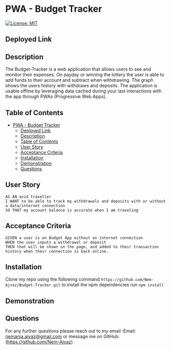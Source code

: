 # PWA - Budget Tracker

[![License: MIT](https://img.shields.io/badge/License-MIT-yellow.svg)](https://opensource.org/licenses/MIT)

## Deployed Link

## Description

The Budget-Tracker is a web application that allows users to see and monitor their expenses. On payday or winning the lottery the user is able to add funds to their account and subtract when withdrawing. The graph shows the users history with withdraws and deposits. The application is usable offline by leveraging data cached during your last interactions with the app through PWAs (Progressive Web Apps).

## Table of Contents

- [PWA - Budget Tracker](#pwa---budget-tracker)
  - [Deployed Link](#deployed-link)
  - [Description](#description)
  - [Table of Contents](#table-of-contents)
  - [User Story](#user-story)
  - [Acceptance Criteria](#acceptance-criteria)
  - [Installation](#installation)
  - [Demonstration](#demonstration)
  - [Questions](#questions)

## User Story

```
AS AN avid traveller
I WANT to be able to track my withdrawals and deposits with or without a data/internet connection
SO THAT my account balance is accurate when I am traveling
```

## Acceptance Criteria

```
GIVEN a user is on Budget App without an internet connection
WHEN the user inputs a withdrawal or deposit
THEN that will be shown on the page, and added to their transaction history when their connection is back online.
```

## Installation

Clone my repo using the following command `https://github.com/Nem-Ajvaz/Budget-Tracker.git` to install the npm dependencies run `npm install`

## Demonstration

## Questions

For any further questions please reach out to my email :Email: nemanja.ajvaz@gmail.com or message me on GitHub:(https://github.com/Nem-Ajvaz)
